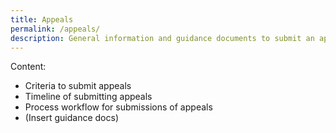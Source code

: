 ```yaml
---
title: Appeals
permalink: /appeals/
description: General information and guidance documents to submit an appeal form.
---
```

Content:
* Criteria to submit appeals
* Timeline of submitting appeals
* Process workflow for submissions of appeals
* (Insert guidance docs)